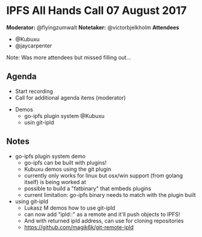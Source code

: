 # IPFS All Hands Call 07 August 2017

**Moderator:**  @flyingzumwalt
**Notetaker:**  @victorbjelkholm
**Attendees**
* @Kubuxu
* @jaycarpenter

Note: Was more attendees but missed filling out...

## Agenda

<!-- Ensure notetaker is present before you begin -->
- Start recording
- Call for additional agenda items (moderator)

<!-- Add items above this line. Use this format:
  - Item (@your_name: @target_audience)
-->

- Demos
  - go-ipfs plugin system @Kubuxu
  - usin git-ipld
<!-- After each call, it is the responsibility of the notetaker to save the last
version of the notes in a file in ipfs/pm/meeting-notes, by opening a branch and
submitting a PR. -->

## Notes

- go-ipfs plugin system demo
    - go-ipfs can be built with plugins!
    - Kubuxu demos using the git plugin
    - currently only works for linux but osx/win support (from golang itself) is being worked at
    - possible to build a "fatbinary" that embeds plugins
    - current limitation: go-ipfs binary needs to match with the plugin built
- using git-ipld
    - Lukasz M demos how to use git-ipld
    - can now add "ipld::" as a remote and it'll push objects to IPFS!
    - And with returned ipld address, can use for cloning repositories
    - https://github.com/magik6k/git-remote-ipld
